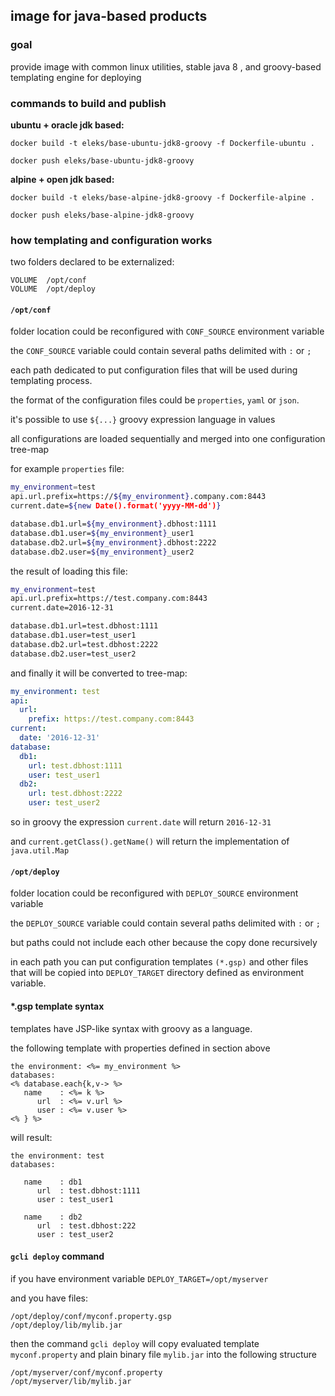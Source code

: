 ## image for java-based products

### goal
provide image with common linux utilities, stable java 8 , and groovy-based templating engine for deploying 

### commands to build and publish

**ubuntu + oracle jdk based:**

`docker build -t eleks/base-ubuntu-jdk8-groovy -f Dockerfile-ubuntu .`

`docker push eleks/base-ubuntu-jdk8-groovy`

**alpine + open jdk based:**

`docker build -t eleks/base-alpine-jdk8-groovy -f Dockerfile-alpine .`

`docker push eleks/base-alpine-jdk8-groovy`


### how templating and configuration works

two folders declared to be externalized:
```
VOLUME  /opt/conf
VOLUME  /opt/deploy
```

#### `/opt/conf` 

folder location could be reconfigured with `CONF_SOURCE` environment variable

the `CONF_SOURCE` variable could contain several paths delimited with `:` or `;`

each path dedicated to put configuration files that will be used during templating process.

the format of the configuration files could be `properties`,  `yaml` or `json`.

it's possible to use `${...}` groovy expression language in values

all configurations are loaded sequentially and merged into one configuration tree-map

for example `properties` file:

```bash
my_environment=test
api.url.prefix=https://${my_environment}.company.com:8443
current.date=${new Date().format('yyyy-MM-dd')}

database.db1.url=${my_environment}.dbhost:1111
database.db1.user=${my_environment}_user1
database.db2.url=${my_environment}.dbhost:2222
database.db2.user=${my_environment}_user2
```

the result of loading this file:

```bash
my_environment=test
api.url.prefix=https://test.company.com:8443
current.date=2016-12-31

database.db1.url=test.dbhost:1111
database.db1.user=test_user1
database.db2.url=test.dbhost:2222
database.db2.user=test_user2
```

and finally it will be converted to tree-map:

```yaml
my_environment: test
api:
  url:
    prefix: https://test.company.com:8443
current:
  date: '2016-12-31'
database:
  db1:
    url: test.dbhost:1111
    user: test_user1
  db2:
    url: test.dbhost:2222
    user: test_user2
```

so in groovy the expression `current.date` will return `2016-12-31`

and `current.getClass().getName()` will return the implementation of `java.util.Map`

#### `/opt/deploy` 

folder location could be reconfigured with `DEPLOY_SOURCE` environment variable

the `DEPLOY_SOURCE` variable could contain several paths delimited with `:` or `;`

but paths could not include each other because the copy done recursively

in each path you can put configuration templates `(*.gsp)` and other files that will be copied into `DEPLOY_TARGET` directory defined as environment variable.

#### *.gsp template syntax

templates have JSP-like syntax with groovy as a language.

the following template with properties defined in section above

```ERB
the environment: <%= my_environment %>
databases: 
<% database.each{k,v-> %>
   name    : <%= k %>
      url  : <%= v.url %>
      user : <%= v.user %>
<% } %>
```

will result:
```
the environment: test
databases: 

   name    : db1
      url  : test.dbhost:1111
      user : test_user1

   name    : db2
      url  : test.dbhost:222
      user : test_user2
```

#### `gcli deploy` command

if you have environment variable `DEPLOY_TARGET=/opt/myserver` 

and you have files: 
```
/opt/deploy/conf/myconf.property.gsp
/opt/deploy/lib/mylib.jar
```

then the command `gcli deploy` will copy evaluated template `myconf.property` and plain binary file `mylib.jar` into the following structure
```
/opt/myserver/conf/myconf.property
/opt/myserver/lib/mylib.jar
```

